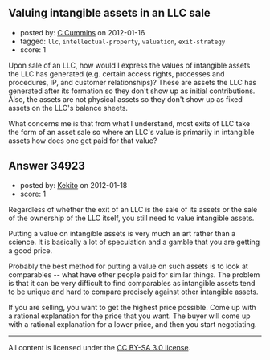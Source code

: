 ## Valuing intangible assets in an LLC sale

- posted by: [C Cummins](https://stackexchange.com/users/-1/15655-c-cummins) on 2012-01-16
- tagged: `llc`, `intellectual-property`, `valuation`, `exit-strategy`
- score: 1

Upon sale of an LLC, how would I express the values of intangible assets the LLC has generated (e.g. certain access rights, processes and procedures, IP, and customer relationships)?  These are assets the LLC has generated after its formation so they don't show up as initial contributions.  Also, the assets are not physical assets so they don't show up as fixed assets on the LLC's balance sheets.  

What concerns me is that from what I understand, most exits of LLC take the form of an asset sale so where an LLC's value is primarily in intangible assets how does one get paid for that value?


## Answer 34923

- posted by: [Kekito](https://stackexchange.com/users/-1/5898-kekito) on 2012-01-18
- score: 1

Regardless of whether the exit of an LLC is the sale of its assets or the sale of the ownership of the LLC itself, you still need to value intangible assets.

Putting a value on intangible assets is very much an art rather than a science.  It is basically a lot of speculation and a gamble that you are getting a good price.

Probably the best method for putting a value on such assets is to look at comparables -- what have other people paid for similar things.  The problem is that it can be very difficult to find comparables as intangible assets tend to be unique and hard to compare precisely against other intangible assets.

If you are selling, you want to get the highest price possible.  Come up with a rational explanation for the price that you want.  The buyer will come up with a rational explanation for a lower price, and then you start negotiating.



---

All content is licensed under the [CC BY-SA 3.0 license](https://creativecommons.org/licenses/by-sa/3.0/).
